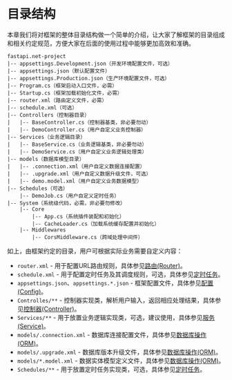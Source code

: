 # 目录结构

本章我们将对框架的整体目录结构做一个简单的介绍，让大家了解框架的目录组成和相关约定规范，方便大家在后面的使用过程中能够更加高效和准确。

```
fastapi.net-project
|-- appsettings.Development.json（开发环境配置文件，可选）
|-- appsettings.json（默认配置文件）
|-- appsettings.Production.json（生产环境配置文件，可选）
|-- Program.cs（框架启动入口文件，必需）
|-- Startup.cs（框架加载初始化文件，必需）
|-- router.xml（路由定义文件，必需）
|-- schedule.xml（可选）
|-- Controllers（控制器目录）
|   |-- BaseController.cs（控制器基类，非必要勿动）
|   |-- DemoController.cs（用户自定义业务控制器）
|-- Services（业务逻辑目录）
|   |-- BaseService.cs（业务逻辑基类，非必要勿动）
|   |-- DemoService.cs（用户自定义业务逻辑处理类）
|-- models（数据库模型目录）
|   |-- .connection.xml（用户自定义数据连接配置）
|   |-- .upgrade.xml（用户自定义数据升级文件，可选）
|   |-- demo.model.xml（用户自定义业务数据模型）
|-- Schedules（可选）
    |-- DemoJob.cs（用户自定义定时任务）
|-- System（系统级代码，必需，非必要勿修改）
    |-- Core
        |-- App.cs（系统插件装配和初始化）
        |-- CacheLoader.cs（加载系统缓存配置并初始化）
    |-- Middlewares
        |-- CorsMiddleware.cs（跨域处理中间件）
```

如上，由框架约定的目录，用户可根据实际业务需要自定义内容：

- `router.xml` - 用于配置URL路由规则，具体参见[路由(Router)](router.md)。
- `schedule.xml` - 用于配置定时任务及其调度规则，可选，具体参见[定时任务](schedule.md)。
- `appsettings.json`、`appsettings.*.json` - 框架配置文件，具体参见[配置(Config)](config.md)。
- `Controlles/**` - 控制器实现类，解析用户输入，返回相应处理结果，具体参见[控制器(Controller)](controller.md)。
- `Services/**` - 用于放置业务逻辑实现类，可选，建议使用，具体参见[服务(Service)](service.md)。
- `models/.connection.xml` - 数据库连接配置文件，具体参见[数据库操作(ORM)](database.md)。
- `models/.upgrade.xml` - 数据库版本升级文件，具体参见[数据库操作(ORM)](database.md)。
- `models/*.model.xml` - 数据实体模型定义文件，具体参见[数据库操作(ORM)](database.md)。
- `Schedules/**` - 用于放置定时任务实现类，可选，具体参见[定时任务](schedule.md)。

